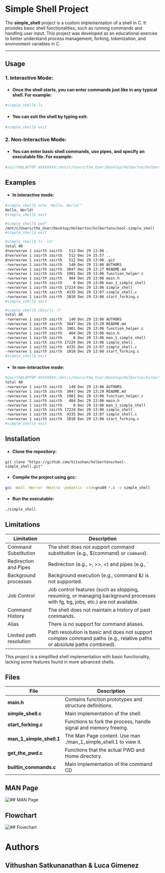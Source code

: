 # Simple Shell Project

The **simple_shell** project is a custom implementation of a shell in C.
It provides basic shell functionalities, such as running commands and handling user input.
This project was developed as an educational exercise to better understand process management, forking, tokenization, and environment variables in C.

---

## Usage

### 1.  Interactive Mode:
- #### Once the shell starts, you can enter commands just like in any typical shell. For example:
```bash
#simple_shell$ ls
```
- #### You can exit the shell by typing exit:
```bash
#simple_shell$ exit
```
### 2.  Non-Interactive Mode:
- #### You can enter basic shell commands, use pipes, and specify an executable file. For example:
```bash
#zairth@LAPTOP-XXXXXXXX:/mnt/c/Users/the_User/Desktop/Holberton/holbertonschool-simple_shell$ echo "ls -l" | ./simple_shell
```

## Examples
- #### In interactive mode:  
```bash
#simple_shell$ echo "Hello, World!"
Hello, World!
#simple_shell$ exit
```

```bash
#simple_shell$ pwd"
/mnt/c/Users/the_User/Desktop/Holberton/holbertonschool-simple_shell
#simple_shell$ exit
```

```bash
#simple_shell$ ls -la"
total 40
drwxrwxrwx 1 zairth zairth   512 Dec 29 13:06 .
drwxrwxrwx 1 zairth zairth   512 Dec 24 15:57 ..
drwxrwxrwx 1 zairth zairth   512 Dec 29 13:06 .git
-rwxrwxrwx 1 zairth zairth   140 Dec 29 13:06 AUTHORS
-rwxrwxrwx 1 zairth zairth  3047 Dec 29 13:27 README.md
-rwxrwxrwx 1 zairth zairth  1901 Dec 29 13:06 function_helper.c
-rwxrwxrwx 1 zairth zairth   484 Dec 29 13:06 main.h
-rwxrwxrwx 1 zairth zairth     0 Dec 29 13:06 man_1_simple_shell
-rwxrwxrwx 1 zairth zairth 17224 Dec 29 13:06 simple_shell
-rwxrwxrwx 1 zairth zairth  4335 Dec 29 13:07 simple_shell.c
-rwxrwxrwx 1 zairth zairth  1010 Dec 29 13:06 start_forking.c
#simple_shell$ exit
```

```bash
#simple_shell$ /bin/ls -l"
total 40
-rwxrwxrwx 1 zairth zairth   140 Dec 29 13:06 AUTHORS
-rwxrwxrwx 1 zairth zairth  3847 Dec 29 13:29 README.md
-rwxrwxrwx 1 zairth zairth  1901 Dec 29 13:06 function_helper.c
-rwxrwxrwx 1 zairth zairth   484 Dec 29 13:06 main.h
-rwxrwxrwx 1 zairth zairth     0 Dec 29 13:06 man_1_simple_shell
-rwxrwxrwx 1 zairth zairth 17224 Dec 29 13:06 simple_shell
-rwxrwxrwx 1 zairth zairth  4335 Dec 29 13:07 simple_shell.c
-rwxrwxrwx 1 zairth zairth  1010 Dec 29 13:06 start_forking.c
#simple_shell$ exit
```
- #### In non-interactive mode:  
```bash
#zairth@LAPTOP-XXXXXXXX:/mnt/c/Users/the_User/Desktop/Holberton/holbertonschool-simple_shell$ echo "ls -l" | ./simple_shell
total 40
-rwxrwxrwx 1 zairth zairth   140 Dec 29 13:06 AUTHORS
-rwxrwxrwx 1 zairth zairth  3847 Dec 29 13:29 README.md
-rwxrwxrwx 1 zairth zairth  1901 Dec 29 13:06 function_helper.c
-rwxrwxrwx 1 zairth zairth   484 Dec 29 13:06 main.h
-rwxrwxrwx 1 zairth zairth     0 Dec 29 13:06 man_1_simple_shell
-rwxrwxrwx 1 zairth zairth 17224 Dec 29 13:06 simple_shell
-rwxrwxrwx 1 zairth zairth  4335 Dec 29 13:07 simple_shell.c
-rwxrwxrwx 1 zairth zairth  1010 Dec 29 13:06 start_forking.c
#simple_shell$ exit
```

## Installation
- #### Clone the repository:  
```git
git clone "https://github.com/Vitushan/holbertonschool-simple_shell.git"
```

- #### Compile the project using gcc:  
```bash
gcc -Wall -Werror -Wextra -pedantic -std=gnu89 *.c -o simple_shell
```

- #### Run the executable:  
```bash
./simple_shell
```

## Limitations

| Limitation | Description |
|------------|-------------|
| Command Substitution | The shell does not support command substitution (e.g., $(command) or `command`). |
| Redirection and Pipes | Redirection (e.g., >, >>, <) and pipes (e.g., ` |
| Background processes | Background execution (e.g., command &) is not supported. |
| Job Control | Job control features (such as stopping, resuming, or managing background processes with fg, bg, jobs, etc.) are not available. |
| Command History | The shell does not maintain a history of past commands. |
| Alias | There is no support for command aliases. |
| Limited path resolution | Path resolution is basic and does not support complex command paths (e.g., relative paths or absolute paths combined). |

This project is a simplified shell implementation with basic functionality, lacking some features found in more advanced shells.

## Files

| File          | Description                                            |
|---------------|--------------------------------------------------------|
| **main.h**        | Contains function prototypes and structure definitions.        |
| **simple_shell.c**     | Main implementation of the shell.                        |
| **start_forking.c**    | Functions to fork the process, handle signal and memory freeing.        |
| **man_1_simple_shell.1** | The Man Page content. Use man ./man_1_simple_shell.1 to view it.    |
| **get_the_pwd.c** | Functions that the actual PWD and Home directory. |
| **builtin_commands.c** | Main implementation of the command CD |

## MAN Page
![## MAN Page](https://image.noelshack.com/fichiers/2025/02/3/1736344350-man-page.png)

## Flowchart
![## Flowchart](https://image.noelshack.com/fichiers/2025/02/4/1736421559-diagramme-de-flux-1.jpg)

# Authors  
## Vithushan Satkunanathan   &   Luca Gimenez
